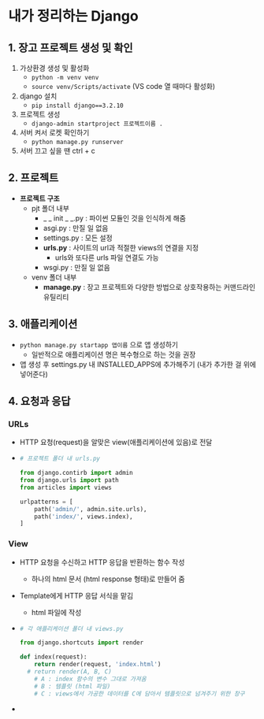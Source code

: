 # 내가 정리하는 Django



## 1. 장고 프로젝트 생성 및 확인

1. 가상환경 생성 및 활성화
   - `python -m venv venv`
   - `source venv/Scripts/activate` (VS code 열 때마다 활성화)
2. django 설치
   - `pip install django==3.2.10`
3. 프로젝트 생성
   - `django-admin startproject 프로젝트이름 .`
4. 서버 켜서 로켓 확인하기
   - `python manage.py runserver`
5. 서버 끄고 싶을 땐 ctrl + c



## 2. 프로젝트

- **프로젝트 구조**
  - pjt 폴더 내부
    - _ _ init _ _.py : 파이썬 모듈인 것을 인식하게 해줌
    - asgi.py : 만질 일 없음
    - settings.py : 모든 설정
    - **urls.py** : 사이트의 url과 적절한 views의 연결을 지정
      - urls와 또다른 urls 파일 연결도 가능
    - wsgi.py : 만질 일 없음
  - venv 폴더 내부
    - **manage.py** : 장고 프로젝트와 다양한 방법으로 상호작용하는 커맨드라인 유틸리티



## 3. 애플리케이션

- `python manage.py startapp 앱이름` 으로 앱 생성하기
  - 일반적으로 애플리케이션 명은 복수형으로 하는 것을 권장
- 앱 생성 후 settings.py 내 INSTALLED_APPS에 추가해주기 (내가 추가한 걸 위에 넣어준다)



## 4. 요청과 응답

### URLs

- HTTP 요청(request)을 알맞은 view(애플리케이션에 있음)로 전달

- ```python
  # 프로젝트 폴더 내 urls.py
  
  from django.contirb import admin
  from django.urls import path
  from articles import views
  
  urlpatterns = [
      path('admin/', admin.site.urls),
      path('index/', views.index),
  ]
  ```

### View

- HTTP 요청을 수신하고 HTTP 응답을 반환하는 함수 작성

  - 하나의 html 문서 (html response 형태)로 만들어 줌

- Template에게 HTTP 응답 서식을 맡김

  - html 파일에 작성

- ```python
  # 각 애플리케이션 폴더 내 views.py
  
  from django.shortcuts import render
  
  def index(request):
      return render(request, 'index.html')
  	# return render(A, B, C)
      # A : index 함수의 변수 그대로 가져옴
      # B : 템플릿 (html 파일)
      # C : views에서 가공한 데이터를 C에 담아서 템플릿으로 넘겨주기 위한 창구
  ```

- 

